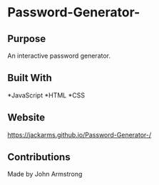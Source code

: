 # Password-Generator-

## Purpose
An interactive password generator.

## Built With
*JavaScript
*HTML
*CSS

## Website
https://jackarms.github.io/Password-Generator-/

## Contributions 
Made by John Armstrong

